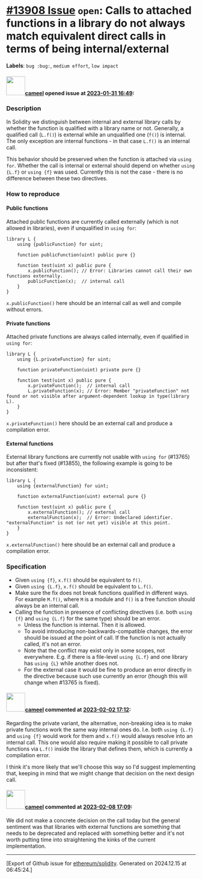 # [\#13908 Issue](https://github.com/ethereum/solidity/issues/13908) `open`: Calls to attached functions in a library do not always match equivalent direct calls in terms of being internal/external
**Labels**: `bug :bug:`, `medium effort`, `low impact`


#### <img src="https://avatars.githubusercontent.com/u/137030?v=4" width="50">[cameel](https://github.com/cameel) opened issue at [2023-01-31 16:49](https://github.com/ethereum/solidity/issues/13908):

### Description
In Solidity we distinguish between internal and external library calls by whether the function is qualified with a library name or not. Generally, a qualified call (`L.f()`) is external while an unqualified one (`f()`) is internal. The only exception are internal functions - in that case `L.f()` is an internal call.

This behavior should be preserved when the function is attached via `using for`. Whether the call is internal or external should depend on whether `using {L.f}` or `using {f}` was used. Currently this is not the case - there is no difference between these two directives.

### How to reproduce

#### Public functions
Attached public functions are currently called externally (which is not allowed in libraries), even if unqualified in `using for`:
```solidity
library L {
    using {publicFunction} for uint;

    function publicFunction(uint) public pure {}

    function test(uint x) public pure {
        x.publicFunction(); // Error: Libraries cannot call their own functions externally.
        publicFunction(x);  // internal call
    }
}
```
`x.publicFunction()` here should be an internal call as well and compile without errors.


#### Private functions
Attached private functions are always called internally, even if qualified in `using for`:
```solidity
library L {
    using {L.privateFunction} for uint;

    function privateFunction(uint) private pure {}

    function test(uint x) public pure {
        x.privateFunction();  // internal call
        L.privateFunction(x); // Error: Member "privateFunction" not found or not visible after argument-dependent lookup in type(library L).
    }
}
```
`x.privateFunction()` here should be an external call and produce a compilation error.

#### External functions
External library functions are currently not usable with `using for` (#13765) but after that's fixed (#13855), the following example is going to be inconsistent:

```solidity
library L {
    using {externalFunction} for uint;

    function externalFunction(uint) external pure {}

    function test(uint x) public pure {
        x.externalFunction(); // external call
        externalFunction(x);  // Error: Undeclared identifier. "externalFunction" is not (or not yet) visible at this point.
    }
}
```
`x.externalFunction()` here should be an external call and produce a compilation error.

### Specification
- Given `using {f}`, `x.f()` should be equivalent to `f()`.
- Given `using {L.f}`, `x.f()` should be equivalent to `L.f()`.
- Make sure the fix does not break functions qualified in different ways. For example `M.f()`, where `M` is a module and `f()` is a free function should always be an internal call.
- Calling the function in presence of conflicting directives (i.e. both `using {f}` and `using {L.f}` for the same type) should be an error.
    - Unless the function is internal. Then it is allowed.
    - To avoid introducing non-backwards-compatible changes, the error should be issued at the point of call. If the function is not actually called, it's not an error.
    - Note that the conflict may exist only in some scopes, not everywhere. E.g. if there is a file-level `using {L.f}` and one library has `using {L}` while another does not.
    - For the external case it would be fine to produce an error directly in the directive because such use currently an error (though this will change when #13765 is fixed).

#### <img src="https://avatars.githubusercontent.com/u/137030?v=4" width="50">[cameel](https://github.com/cameel) commented at [2023-02-02 17:12](https://github.com/ethereum/solidity/issues/13908#issuecomment-1414087541):

Regarding the private variant, the alternative, non-breaking idea is to make private functions work the same way internal ones do. I.e. both `using {L.f}` and `using {f}` would work for them and `x.f()` would always resolve into an internal call. This one would also require making it possible to call private functions via `L.f()` inside the library that defines them, which is currently a compilation error.

I think it's more likely that we'll choose this way so I'd suggest implementing that, keeping in mind that we might change that decision on the next design call.

#### <img src="https://avatars.githubusercontent.com/u/137030?v=4" width="50">[cameel](https://github.com/cameel) commented at [2023-02-08 17:09](https://github.com/ethereum/solidity/issues/13908#issuecomment-1422960315):

We did not make a concrete decision on the call today but the general sentiment was that libraries with external functions are something that needs to be deprecated and replaced with something better and it's not worth putting time into straightening the kinks of the current implementation.


-------------------------------------------------------------------------------



[Export of Github issue for [ethereum/solidity](https://github.com/ethereum/solidity). Generated on 2024.12.15 at 06:45:24.]
